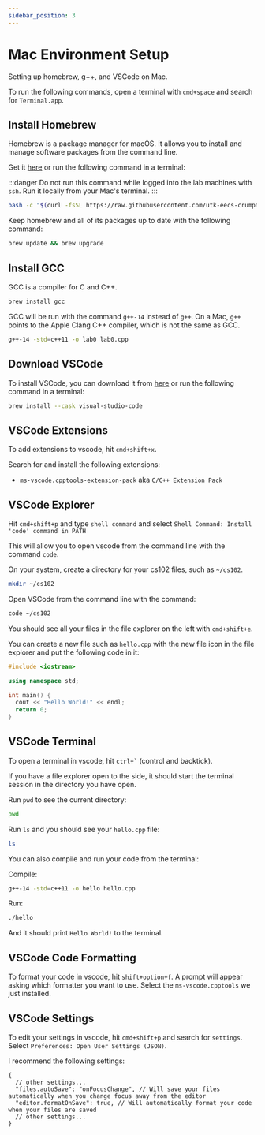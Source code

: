 ```yaml
---
sidebar_position: 3
---
```


# Mac Environment Setup

Setting up homebrew, g++, and VSCode on Mac.

To run the following commands, open a terminal with `cmd+space` and search for `Terminal.app`.

## Install Homebrew

Homebrew is a package manager for macOS. It allows you to install and manage software packages from the command line.

Get it [here](https://brew.sh/) or run the following command in a terminal:

:::danger
Do not run this command while logged into the lab machines with `ssh`. Run it locally from your Mac's terminal.
:::

```bash
bash -c "$(curl -fsSL https://raw.githubusercontent.com/utk-eecs-crumpton-tas/cs102-downloads/main/scripts/install-brew-safe.bash)"
```

Keep homebrew and all of its packages up to date with the following command:

```bash
brew update && brew upgrade
```

## Install GCC

GCC is a compiler for C and C++.

```bash
brew install gcc
```

GCC will be run with the command `g++-14` instead of `g++`. On a Mac, `g++` points to the Apple Clang C++ compiler, which is not the same as GCC.

```bash
g++-14 -std=c++11 -o lab0 lab0.cpp
```

## Download VSCode

To install VSCode, you can download it from [here](https://code.visualstudio.com/download) or run the following command in a terminal:

```bash
brew install --cask visual-studio-code
```

## VSCode Extensions

To add extensions to vscode, hit `cmd+shift+x`.

Search for and install the following extensions:

- `ms-vscode.cpptools-extension-pack` aka `C/C++ Extension Pack`

## VSCode Explorer

Hit `cmd+shift+p` and type `shell command` and select `Shell Command: Install 'code' command in PATH`

This will allow you to open vscode from the command line with the command `code`.

On your system, create a directory for your cs102 files, such as `~/cs102`.

```bash
mkdir ~/cs102
```

Open VSCode from the command line with the command:

```bash
code ~/cs102
```

You should see all your files in the file explorer on the left with `cmd+shift+e`.

You can create a new file such as `hello.cpp` with the new file icon in the file explorer and put the following code in it:

```cpp
#include <iostream>

using namespace std;

int main() {
  cout << "Hello World!" << endl;
  return 0;
}
```

## VSCode Terminal

To open a terminal in vscode, hit `` ctrl+` `` (control and backtick).

If you have a file explorer open to the side, it should start the terminal session in the directory you have open.

Run `pwd` to see the current directory:

```bash
pwd
```

Run `ls` and you should see your `hello.cpp` file:

```bash
ls
```

You can also compile and run your code from the terminal:

Compile:

```bash
g++-14 -std=c++11 -o hello hello.cpp
```

Run:

```bash
./hello
```

And it should print `Hello World!` to the terminal.

## VSCode Code Formatting

To format your code in vscode, hit `shift+option+f`. A prompt will appear asking which formatter you want to use. Select the `ms-vscode.cpptools` we just installed.

## VSCode Settings

To edit your settings in vscode, hit `cmd+shift+p` and search for `settings`. Select `Preferences: Open User Settings (JSON)`.

I recommend the following settings:

```jsonc
{
  // other settings...
  "files.autoSave": "onFocusChange", // Will save your files automatically when you change focus away from the editor
  "editor.formatOnSave": true, // Will automatically format your code when your files are saved
  // other settings...
}
```
